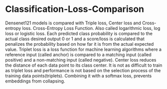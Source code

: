 # Classification-Loss-Comparison
Densenet121 models is compared with Triple loss, Center loss and Cross-entropy loss. Cross-Entropy Loss Function. Also called logarithmic loss, log loss or logistic loss. Each predicted class probability is compared to the actual class desired output 0 or 1 and a score/loss is calculated that penalizes the probability based on how far it is from the actual expected value. Triplet loss is a loss function for machine learning algorithms where a reference input (called anchor) is compared to a matching input (called positive) and a non-matching input (called negative). Center loss reduces the distance of each data point to its class center. It is not as difficult to train as triplet loss and performance is not based on the selection process of the training data points(triplets). Combining it with a softmax loss, prevents embeddings from collapsing.
